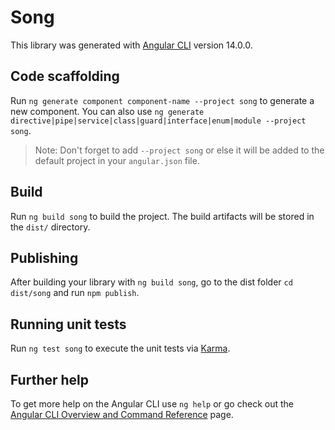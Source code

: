 # Song

This library was generated with [Angular CLI](https://github.com/angular/angular-cli) version 14.0.0.

## Code scaffolding

Run `ng generate component component-name --project song` to generate a new component. You can also use `ng generate directive|pipe|service|class|guard|interface|enum|module --project song`.
> Note: Don't forget to add `--project song` or else it will be added to the default project in your `angular.json` file. 

## Build

Run `ng build song` to build the project. The build artifacts will be stored in the `dist/` directory.

## Publishing

After building your library with `ng build song`, go to the dist folder `cd dist/song` and run `npm publish`.

## Running unit tests

Run `ng test song` to execute the unit tests via [Karma](https://karma-runner.github.io).

## Further help

To get more help on the Angular CLI use `ng help` or go check out the [Angular CLI Overview and Command Reference](https://angular.io/cli) page.
